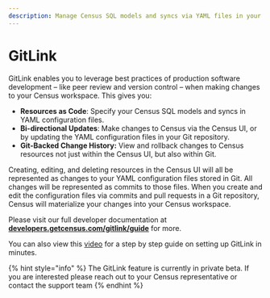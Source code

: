 ```yaml
---
description: Manage Census SQL models and syncs via YAML files in your Git repository.
---
```


# GitLink

GitLink enables you to leverage best practices of production software development – like peer review and version control – when making changes to your Census workspace. This gives you:

* **Resources as Code**: Specify your Census SQL models and syncs in YAML configuration files.
* **Bi-directional Updates**: Make changes to Census via the Census UI, or by updating the YAML configuration files in your Git repository.
* **Git-Backed Change History:** View and rollback changes to Census resources not just within the Census UI, but also within Git.

Creating, editing, and deleting resources in the Census UI will all be represented as changes to your YAML configuration files stored in Git. All changes will be represented as commits to those files. When you create and edit the configuration files via commits and pull requests in a Git repository, Census will materialize your changes into your Census workspace.

Please visit our full developer documentation at [**developers.getcensus.com/gitlink/guide**](https://developers.getcensus.com/gitlink/guide) for more.

You can also view this [video](https://www.loom.com/share/53e5a08688e246c2a36c5e915b659a0d?sid=b50a009c-7a93-4c67-89a7-b20d2248d38f) for a step by step guide on setting up GitLink in minutes.

{% hint style="info" %}
The GitLink feature is currently in private beta. If you are interested please reach out to your Census representative or contact the support team
{% endhint %}
